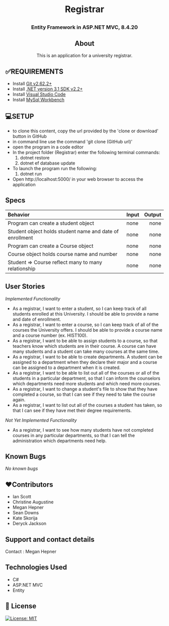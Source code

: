 # <h1 align = "center"> Registrar

## <h3 align = "center"> Entity Framework in ASP.NET MVC, 8.4.20

## <h2 align = "center"> About

<p align = "center"> This is an application for a university registrar.

## **✅REQUIREMENTS**
* Install [Git v2.62.2+](https://git-scm.com/downloads/)
* Install [.NET version 3.1 SDK v2.2+](https://dotnet.microsoft.com/download/dotnet-core/2.2)
* Install [Visual Studio Code](https://code.visualstudio.com/)
* Install [MySql Workbench](https://www.mysql.com/products/workbench/)

## **💻SETUP**
* to clone this content, copy the url provided by the 'clone or download' button in GitHub
* in command line use the command 'git clone (GitHub url)'
* open the program in a code editor
* In the project folder (Registrar) enter the following terminal commands:
  1. dotnet restore
  2. dotnet ef database update
* To launch the program run the following:
  1. dotnet run
* Open http://localhost:5000/ in your web browser to access the application

## Specs

| Behavior    | Input | Output |
| :---------- | ----- | -----: |
| Program can create a student object | none | none |
| Student object holds student name and date of enrollment | none | none |
| Program can create a Course object | none | none |
| Course object holds course name and number | none | none |
| Student => Course reflect many to many relationship | none | none |

## User Stories

_Implemented Functionality_
* As a registrar, I want to enter a student, so I can keep track of all students enrolled at this University. I should be able to provide a name and date of enrollment.
* As a registrar, I want to enter a course, so I can keep track of all of the courses the University offers. I should be able to provide a course name and a course number (ex. HIST100).
* As a registrar, I want to be able to assign students to a course, so that teachers know which students are in their course. A course can have many students and a student can take many courses at the same time.
* As a registrar, I want to be able to create departments. A student can be assigned to a department when they declare their major and a course can be assigned to a department when it is created.
* As a registrar, I want to be able to list out all of the courses or all of the students in a particular department, so that I can inform the counselors which departments need more students and which need more courses.
* As a registrar, I want to change a student's file to show that they have completed a course, so that I can see if they need to take the course again.
* As a registrar, I want to list out all of the courses a student has taken, so that I can see if they have met their degree requirements.

_Not Yet Implemented Functionality_
* As a registrar, I want to see how many students have not completed courses in any particular departments, so that I can tell the administration which departments need help.

## Known Bugs

_No known bugs_

## **❤️Contributors**
* Ian Scott
* Christine Augustine
* Megan Hepner
* Sean Downs
* Kate Skorija
* Deryck Jackson

## Support and contact details

Contact : Megan Hepner

## Technologies Used

* C#
* ASP.NET MVC
* Entity


## **📘 License**
[![License: MIT](https://img.shields.io/badge/License-MIT-yellow.svg)](https://opensource.org/licenses/MIT)